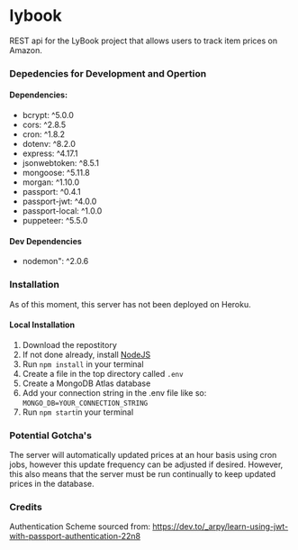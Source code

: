 # lybook
REST api for the LyBook project that allows users to track item prices on Amazon.

### Depedencies for Development and Opertion

#### Dependencies:
* bcrypt: ^5.0.0
* cors: ^2.8.5
* cron: ^1.8.2
* dotenv: ^8.2.0
* express: ^4.17.1
* jsonwebtoken: ^8.5.1
* mongoose: ^5.11.8
* morgan: ^1.10.0
* passport: ^0.4.1
* passport-jwt: ^4.0.0
* passport-local: ^1.0.0
* puppeteer: ^5.5.0

#### Dev Dependencies
* nodemon": ^2.0.6

### Installation

As of this moment, this server has not been deployed on Heroku.

#### Local Installation
1. Download the repostitory
2. If not done already, install [NodeJS](https://nodejs.org/en/ "Install NodeJS")
3. Run `npm install` in your terminal
4. Create a file in the top directory called `.env`
5. Create a MongoDB Atlas database
6. Add your connection string in the .env file like so: `MONGO_DB=YOUR_CONNECTION_STRING`
7. Run `npm start`in your terminal

### Potential Gotcha's

The server will automatically updated prices at an hour basis using cron jobs, however this update frequency can be adjusted if desired. However, this also means that the 
server must be run continually to keep updated prices in the database. 

### Credits
Authentication Scheme sourced from: https://dev.to/_arpy/learn-using-jwt-with-passport-authentication-22n8
